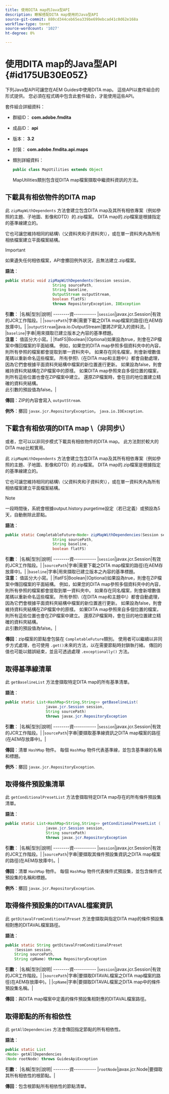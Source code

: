 ```yaml
---
title: 使用DITA map的Java型API
description: 瞭解搭配DITA map使用的Java型API
source-git-commit: 880cd344ceb65ea339be699ebcad41c0d62e168a
workflow-type: tm+mt
source-wordcount: '1027'
ht-degree: 0%

---
```


# 使用DITA map的Java型API {#id175UB30E05Z}

下列Java型API可讓您在AEM Guides中使用DITA map。 這些API以套件組合的形式提供。 您必須在程式碼中包含此套件組合，才能使用這些API。

套件組合詳細資料：

- 群組ID： **com.adobe.fmdita**

- 成品ID： **api**

- 版本： **3.2**

- 封裝： **com.adobe.fmdita.api.maps**

- 類別詳細資料：

  ```JAVA
  public class MapUtilities extends Object
  ```

  MapUtilities類別包含從DITA map檔案擷取中繼資料資訊的方法。


## 下載具有相依物件的DITA map

此 `zipMapWithDependents` 方法會建立包含DITA map及其所有相依專案（例如參照的主題、子地圖、影像和DTD）的.zip檔案。 DITA map的.zip檔案是根據指定的基準線建立的。

它也可讓您維持相同的結構\（父資料夾和子資料夾\），或在單一資料夾內為所有相依檔案建立平面檔案結構。

>[!IMPORTANT]
>
> 如果遺失任何相依檔案，API會擲回例外狀況，且無法建立.zip檔案。

**語法**：

```JAVA
public static void zipMapWithDependents(Session session, 
                     String sourcePath, 
                     String baseline, 
                     OutputStream outputStream,
                     boolean flatFS) 
                     throws RepositoryException, IOException
```

**引數**： |名稱|型別|說明| --------資----------- |`session`|javax.jcr.Session|有效的JCR工作階段。| |`sourcePath`|字串|需要下載之DITA map檔案的路徑\(在AEM存放庫中\)。| |`outputStream`|java.io.OutputStream|要將ZIP寫入的資料流。| |`baseline`|字串|用來擷取已建立版本之內容的基準標題。 <br> **注意：** 值區分大小寫。| |flatFS|Boolean|\(Optional\)如果設為true，則會在ZIP檔案中傳回檔案的平面結構。 例如，如果您的DITA map參照多個資料夾中的內容，則所有參照的檔案都會提取到單一資料夾中。 如果存在同名檔案，則會新增數值尾碼以重新命名這些檔案。 所有參照\（在DITA map和主題中\）都會自動處理，因為它們會根據平面資料夾結構中檔案的新位置進行更新。 如果設為false，則會維持資料夾結構在ZIP檔案中的原樣。 如果DITA map參照來自多個位置的檔案，則所有這些位置也會在ZIP檔案中建立。 還原ZIP檔案時，會在目的地位置建立精確的資料夾結構。 <br> 此引數的預設值為false。|

**傳回**：ZIP的內容會寫入 `outputStream`.

**例外**：擲回 ``javax.jcr.RepositoryException``， `java.io.IOException`.

## 下載含有相依項的DITA map \（非同步\）

或者，您可以以非同步模式下載具有相依物件的DITA map。 此方法對於較大的DITA map比較實用。

此 `zipMapWithDependents` 方法會建立包含DITA map及其所有相依專案（例如參照的主題、子地圖、影像和DTD）的.zip檔案。 DITA map的.zip檔案是根據指定的基準線建立的。

它也可讓您維持相同的結構\（父資料夾和子資料夾\），或在單一資料夾內為所有相依檔案建立平面檔案結構。

>[!NOTE]
>
> 一段時間後，系統會根據output.history.purgetime設定（若已定義）或預設為5天，自動刪除此節點。

**語法**：

```JAVA
public static CompletableFuture<Node> zipMapWithDependencies(Session session,
                     String sourcePath, 
                     String baseline, 
                     boolean flatFS) 
```

**引數**： |名稱|型別|說明| --------資----------- |`session`|javax.jcr.Session|有效的JCR工作階段。| |`sourcePath`|字串|需要下載之DITA map檔案的路徑\(在AEM存放庫中\)。| |`baseline`|字串|用來擷取已建立版本之內容的基準標題。 <br> **注意：** 值區分大小寫。| |flatFS|Boolean|\(Optional\)如果設為true，則會在ZIP檔案中傳回檔案的平面結構。 例如，如果您的DITA map參照多個資料夾中的內容，則所有參照的檔案都會提取到單一資料夾中。 如果存在同名檔案，則會新增數值尾碼以重新命名這些檔案。 所有參照\（在DITA map和主題中\）都會自動處理，因為它們會根據平面資料夾結構中檔案的新位置進行更新。 如果設為false，則會維持資料夾結構在ZIP檔案中的原樣。 如果DITA map參照來自多個位置的檔案，則所有這些位置也會在ZIP檔案中建立。 還原ZIP檔案時，會在目的地位置建立精確的資料夾結構。<br> 此引數的預設值為false。|

**傳回**：zip檔案的節點會包裝在 `CompletableFuture`類別。 使用者可以繼續以非同步方式處理，也可使用 `.get()`未來的方法，以在需要節點時封鎖執行緒。 傳回的值也可能以錯誤結束，並且可透過處理 `.exceptionally()` 方法。

## 取得基準線清單

此 ``getBaselineList`` 方法會擷取特定DITA map的所有基準清單。

**語法**：

```JAVA
public static List<HashMap<String,String>> getBaselineList( 
                  javax.jcr.Session session, 
                  String sourcePath)
                  throws javax.jcr.RepositoryException
```

**引數**： |名稱|型別|說明| --------資----------- |`session`|javax.jcr.Session|有效的JCR工作階段。| |`sourcePath`|字串|要擷取基準線資訊之DITA map檔案的路徑\(在AEM存放庫中\)。|

**傳回**：清單 `HashMap` 物件。 每個 `HashMap` 物件代表基準線，並包含基準線的名稱和標題。

**例外**：擲回 ``javax.jcr.RepositoryException``.

## 取得條件預設集清單

此 ``getConditionalPresetList`` 方法會擷取特定DITA map存在的所有條件預設集清單。

**語法**：

```JAVA
public static List<HashMap<String,String>> getConditionalPresetList (
                  javax.jcr.Session session,
                  String sourcePath)
                  throws javax.jcr.RepositoryException
```

**引數**： |名稱|型別|說明| --------資----------- |`session`|javax.jcr.Session|有效的JCR工作階段。| |`sourcePath`|字串|要擷取其條件預設集資訊之DITA map檔案的路徑\(在AEM存放庫中\)。|

**傳回**：清單 `HashMap` 物件。 每個 `HashMap` 物件代表條件式預設集，並包含條件式預設集的名稱和標題。

**例外**：擲回 ``javax.jcr.RepositoryException``.

## 取得條件預設集的DITAVAL檔案資訊

此 ``getDitavalFromConditionalPreset`` 方法會擷取與指定DITA map的條件預設集相對應的DITAVAL檔案路徑。

**語法**：

```JAVA
public static String getDitavalFromConditionalPreset
    (Session session,
    String sourcePath, 
    String cpName) throws RepositoryException
```

**引數**： |名稱|型別|說明| --------資----------- |`session`|javax.jcr.Session|有效的JCR工作階段。| |`sourcePath`|字串|要擷取DITAVAL檔案之DITA map檔案的路徑\(在AEM存放庫中\)。| |`cpName`|字串|要擷取DITAVAL檔案之DITA map中的條件預設集名稱。|

**傳回**：與DITA map檔案中定義的條件預設集相對應的DITAVAL檔案路徑。

## 取得節點的所有相依性

此 ``getAllDependencies`` 方法會傳回指定節點的所有相依性。

**語法**：

```JAVA
public static List
<Node> getAllDependencies 
(Node rootNode) throws GuidesApiException
```

**引數**： |名稱|型別|說明| --------資----------- |`rootNode`|javax.jcr.Node|要擷取其所有相依性的根節點。|

**傳回**：包含根節點所有相依性的節點清單。

